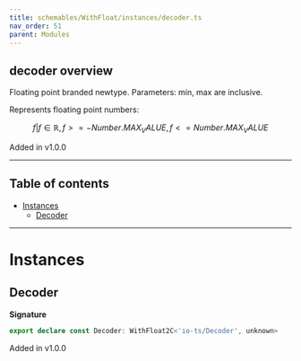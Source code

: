 ```yaml
---
title: schemables/WithFloat/instances/decoder.ts
nav_order: 51
parent: Modules
---
```


## decoder overview

Floating point branded newtype. Parameters: min, max are inclusive.

Represents floating point numbers:

```math
 { f | f ∈ ℝ, f >= -Number.MAX_VALUE, f <= Number.MAX_VALUE }
```

Added in v1.0.0

---

<h2 class="text-delta">Table of contents</h2>

- [Instances](#instances)
  - [Decoder](#decoder)

---

# Instances

## Decoder

**Signature**

```ts
export declare const Decoder: WithFloat2C<'io-ts/Decoder', unknown>
```

Added in v1.0.0
